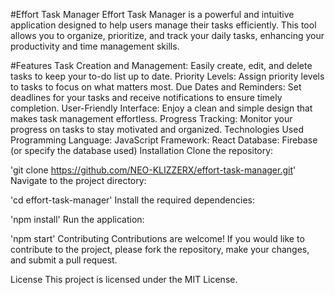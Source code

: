 #Effort Task Manager
Effort Task Manager is a powerful and intuitive application designed to help users manage their tasks efficiently. This tool allows you to organize, prioritize, and track your daily tasks, enhancing your productivity and time management skills.

#Features
Task Creation and Management: Easily create, edit, and delete tasks to keep your to-do list up to date.
Priority Levels: Assign priority levels to tasks to focus on what matters most.
Due Dates and Reminders: Set deadlines for your tasks and receive notifications to ensure timely completion.
User-Friendly Interface: Enjoy a clean and simple design that makes task management effortless.
Progress Tracking: Monitor your progress on tasks to stay motivated and organized.
Technologies Used
Programming Language: JavaScript
Framework: React
Database: Firebase (or specify the database used)
Installation
Clone the repository:

'git clone https://github.com/NEO-KLIZZERX/effort-task-manager.git'
Navigate to the project directory:

'cd effort-task-manager'
Install the required dependencies:

'npm install'
Run the application:

'npm start'
Contributing
Contributions are welcome! If you would like to contribute to the project, please fork the repository, make your changes, and submit a pull request.

License
This project is licensed under the MIT License.


